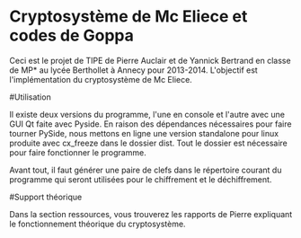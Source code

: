 Cryptosystème de Mc Eliece et codes de Goppa
=========

Ceci est le projet de TIPE de Pierre Auclair et de Yannick Bertrand en classe de MP* au lycée Berthollet à Annecy pour 2013-2014.
L'objectif est l'implémentation du cryptosystème de Mc Eliece.

#Utilisation

Il existe deux versions du programme, l'une en console et l'autre avec une GUI Qt faite avec Pyside.
En raison des dépendances nécessaires pour faire tourner PySide, nous mettons en ligne une version standalone pour linux produite avec cx_freeze dans le dossier dist.
Tout le dossier est nécessaire pour faire fonctionner le programme.

Avant tout, il faut générer une paire de clefs dans le répertoire courant du programme qui seront utilisées pour le chiffrement et le déchiffrement.

#Support théorique

Dans la section ressources, vous trouverez les rapports de Pierre expliquant le fonctionnement théorique du cryptosystème.